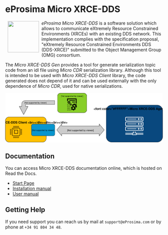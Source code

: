 # eProsima Micro XRCE-DDS

<a href="http://www.eprosima.com"><img src="https://encrypted-tbn3.gstatic.com/images?q=tbn:ANd9GcSd0PDlVz1U_7MgdTe0FRIWD0Jc9_YH-gGi0ZpLkr-qgCI6ZEoJZ5GBqQ" align="left" hspace="8" vspace="2" width="100" height="100" ></a>

*eProsima Micro XRCE-DDS* is a software solution which allows to communicate eXtremely Resource Constrained Environments (XRCEs) with an existing DDS network.
 This implementation complies with the specification proposal, "eXtremely Resource Constrained Environments DDS (DDS-XRCE)" submitted to the Object Management Group (OMG) consortium.

The *Micro XRCE-DDS Gen* provides a tool for generate serialization topic code from an idl file using *Micro CDR* serialization library.
Although this tool is intended to be used with *Micro XRCE-DDS Client* library,
the code generated does not depend of it and can be used externally with the only dependence of *Micro CDR*, used for native serializations.

<p align="center"> <img src="docs/general_architecture.svg" alt="Image"/> </p>

## Documentation

You can access Micro XRCE-DDS documentation online, which is hosted on Read the Docs.

* [Start Page](http://micro-xrce-dds.readthedocs.io)
* [Installation manual](http://micro-xrce-dds.readthedocs.io/en/latest/installation.html)
* [User manual](http://micro-xrce-dds.readthedocs.io/en/latest/introduction.html)

## Getting Help

If you need support you can reach us by mail at `support@eProsima.com` or by phone at `+34 91 804 34 48`.
